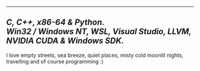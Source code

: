 ----------------
___C, C++, x86-64 & Python.___      
___Win32 / Windows NT, WSL, Visual Studio, LLVM, NVIDIA CUDA & Windows SDK.___    
---------------

I love empty streets, sea breeze, quiet places, misty cold moonlit nights, travelling and of course programming :)

